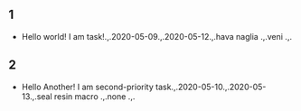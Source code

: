 ## 1
* Hello world! I am task!.,.2020-05-09.,.2020-05-12.,.hava naglia .,.veni .,.
## 2
* Hello Another! I am second-priority task.,.2020-05-10.,.2020-05-13.,.seal resin macro .,.none .,.
